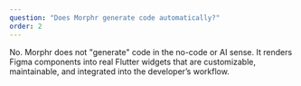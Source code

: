 ```yaml
---
question: "Does Morphr generate code automatically?"
order: 2
---
```


<p>No. Morphr does not "generate" code in the no-code or AI sense. It renders Figma components into real Flutter widgets that are customizable, maintainable, and integrated into the developer’s workflow.</p>
